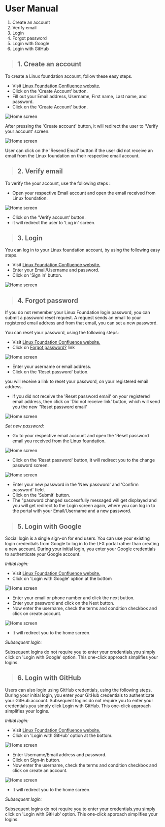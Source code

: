 # User Manual

1. Create an account
2. Verify email
3. Login
4. Forgot password
5. Login with Google
6. Login with GitHub

> ## 1. **Create an account**

To create a Linux foundation account, follow these easy steps.

* Visit [Linux Foundation Confluence website.](https://console.dev.itx.linuxfoundation.org/#/)
* Click on the 'Create Account' button.
* Fill out your Email address, Username, First name, Last name, and password.
* Click on the 'Create Account' button.

![Home screen](../.gitbook/assets/1.png)

After pressing the 'Create account' button, it will redirect the user to 'Verify your account' screen.

![Home screen](../.gitbook/assets/2%20%281%29.png)

User can click on the 'Resend Email' button if the user did not receive an email from the Linux foundation on their respective email account.

> ## 2. **Verify email**

To verify the your account, use the following steps :

* Open your respective Email account and open the email received from Linux foundation.

![Home screen](../.gitbook/assets/3%20%281%29.png)

* Click on the 'Verify account' button.
* it will redirect the user to 'Log in' screen.

> ## 3. **Login**

You can log in to your Linux foundation account, by using the following easy steps.

* Visit [Linux Foundation Confluence website.](https://console.dev.itx.linuxfoundation.org/#/)
* Enter your Email/Username and password.
* Click on 'Sign in' button.

![Home screen](../.gitbook/assets/4.png)

> ## 4. **Forgot password**

If you do not remember your Linux Foundation login password, you can submit a password reset request. A request sends an email to your registered email address and from that email, you can set a new password.

You can reset your password, using the following steps:

* Visit [Linux Foundation Confluence website.](https://console.dev.itx.linuxfoundation.org/#/)
* Click on [Forgot password?](https://linuxfoundation-dev.auth0.com/login/?state=g6Fo2SBxei12M2tXYVVMUDdFenR5UTExeEhMZGFGeDlNWmhtM6N0aWTZIHM4dTh2SjhkRlY0cEp4clY4OTlUdHZfSlR0aWJSMGlFo2NpZNkgN0R4dDJva3cxeVRSZ3BxNXBqNk1mbURrMFJGdlphZ0M&client=7Dxt2okw1yTRgpq5pj6MfmDk0RFvZagC&protocol=oauth2&prompt=login&response_type=token%20id_token&redirect_uri=https:%2F%2Fconsole.dev.itx.linuxfoundation.org&scope=manage:projects%20read:projects%20manage:domains%20manage:forwards%20manage:github%20manage:groupsio&audience=https:%2F%2Fapi.dev.itx.linuxfoundation.org%2F&nonce=k7O7GkEu8H3qQA8qxARpvhZqQ06Q6QC.&auth0Client=eyJuYW1lIjoiYXV0aDAuanMiLCJ2ZXJzaW9uIjoiOS4xMC4xIn0%3D) link 

![Home screen](../.gitbook/assets/5%20%282%29.png)

* Enter your username or email address. 
* Click on the 'Reset password' button.

you will receive a link to reset your password, on your registered email address.

* if you did not receive the 'Reset password email' on your registered email address, then click on 'Did not receive link' button, which will send you the new ''Reset password email'

![Home screen](../.gitbook/assets/6.png)

_Set new password:_ 

* Go to your respective email account and open the 'Reset password email you received from the Linux foundation.

![Home screen](../.gitbook/assets/8%20%281%29.png)

* Click on the 'Reset password' button, it will redirect you to the change password screen.

![Home screen](../.gitbook/assets/10.png)

* Enter your new password in the 'New password' and 'Confirm password' field.
* Click on the 'Submit' button.
* The "password changed successfully messaged will get displayed and you will get redirect to the Login screen again, where you can log in to the portal with your Email/Username and a new password.

> ## 5. **Login with Google**

Social login is a single sign-on for end users. You can use your existing login credentials from Google to log in to the LFX portal rather than creating a new account. During your initial login, you enter your Google credentials to authenticate your Google account.

_Initial login:_ 

* Visit [Linux Foundation Confluence website.](https://console.dev.itx.linuxfoundation.org/#/)
* Click on 'Login with Google' option at the bottom

![Home screen](../.gitbook/assets/11%20%281%29.png)

* Enter your email or phone number and click the next button.
* Enter your password and click on the Next button.
* Now enter the username, check the terms and condition checkbox and click on create account.

![Home screen](../.gitbook/assets/13%20%282%29.jpg)

* It will redirect you to the home screen.

_Subsequent login:_ 

Subsequent logins do not require you to enter your credentials.you simply click on 'Login with Google' option. This one-click approach simplifies your logins.

> ## 6. **Login with GitHub**

Users can also login using GitHub credentials, using the following steps. During your initial login, you enter your GitHub credentials to authenticate your GitHub account. Subsequent logins do not require you to enter your credentials.you simply click Login with GitHub. This one-click approach simplifies your logins.

_Initial login:_ 

* Visit [Linux Foundation Confluence website.](https://console.dev.itx.linuxfoundation.org/#/)
* Click on 'Login with GitHub' option at the bottom.

![Home screen](../.gitbook/assets/14.jpg)

* Enter Username/Email address and password.
* Click on Sign-in button.
* Now enter the username, check the terms and condition checkbox and click on create an account.

![Home screen](../.gitbook/assets/13%20%284%29.jpg)

* It will redirect you to the home screen.

_Subsequent login:_ 

Subsequent logins do not require you to enter your credentials.you simply click on 'Login with GitHub' option. This one-click approach simplifies your logins.

